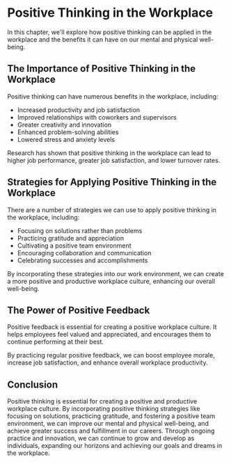 Positive Thinking in the Workplace
====================================================================================================

In this chapter, we'll explore how positive thinking can be applied in the workplace and the benefits it can have on our mental and physical well-being.

The Importance of Positive Thinking in the Workplace
----------------------------------------------------

Positive thinking can have numerous benefits in the workplace, including:

* Increased productivity and job satisfaction
* Improved relationships with coworkers and supervisors
* Greater creativity and innovation
* Enhanced problem-solving abilities
* Lowered stress and anxiety levels

Research has shown that positive thinking in the workplace can lead to higher job performance, greater job satisfaction, and lower turnover rates.

Strategies for Applying Positive Thinking in the Workplace
----------------------------------------------------------

There are a number of strategies we can use to apply positive thinking in the workplace, including:

* Focusing on solutions rather than problems
* Practicing gratitude and appreciation
* Cultivating a positive team environment
* Encouraging collaboration and communication
* Celebrating successes and accomplishments

By incorporating these strategies into our work environment, we can create a more positive and productive workplace culture, enhancing our overall well-being.

The Power of Positive Feedback
------------------------------

Positive feedback is essential for creating a positive workplace culture. It helps employees feel valued and appreciated, and encourages them to continue performing at their best.

By practicing regular positive feedback, we can boost employee morale, increase job satisfaction, and enhance overall workplace productivity.

Conclusion
----------

Positive thinking is essential for creating a positive and productive workplace culture. By incorporating positive thinking strategies like focusing on solutions, practicing gratitude, and fostering a positive team environment, we can improve our mental and physical well-being, and achieve greater success and fulfillment in our careers. Through ongoing practice and innovation, we can continue to grow and develop as individuals, expanding our horizons and achieving our goals and dreams in the workplace.
